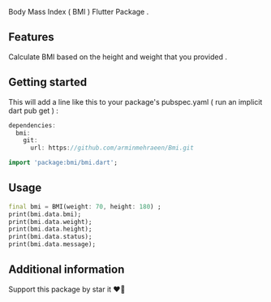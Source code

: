 <!-- 
This README describes the package. If you publish this package to pub.dev,
this README's contents appear on the landing page for your package.

For information about how to write a good package README, see the guide for
[writing package pages](https://dart.dev/guides/libraries/writing-package-pages). 

For general information about developing packages, see the Dart guide for
[creating packages](https://dart.dev/guides/libraries/create-library-packages)
and the Flutter guide for
[developing packages and plugins](https://flutter.dev/developing-packages). 
-->

Body Mass Index ( BMI ) Flutter Package .

## Features

Calculate BMI based on the height and weight that you provided .

## Getting started

This will add a line like this to your package's pubspec.yaml ( run an implicit dart pub get ) :

```dart
dependencies:
  bmi:
    git:
      url: https://github.com/arminmehraeen/Bmi.git
```

```dart
import 'package:bmi/bmi.dart';
```

## Usage

```dart
final bmi = BMI(weight: 70, height: 180) ;
print(bmi.data.bmi);
print(bmi.data.weight);
print(bmi.data.height);
print(bmi.data.status);
print(bmi.data.message);
```

## Additional information
Support this package by star it :heart_on_fire:

